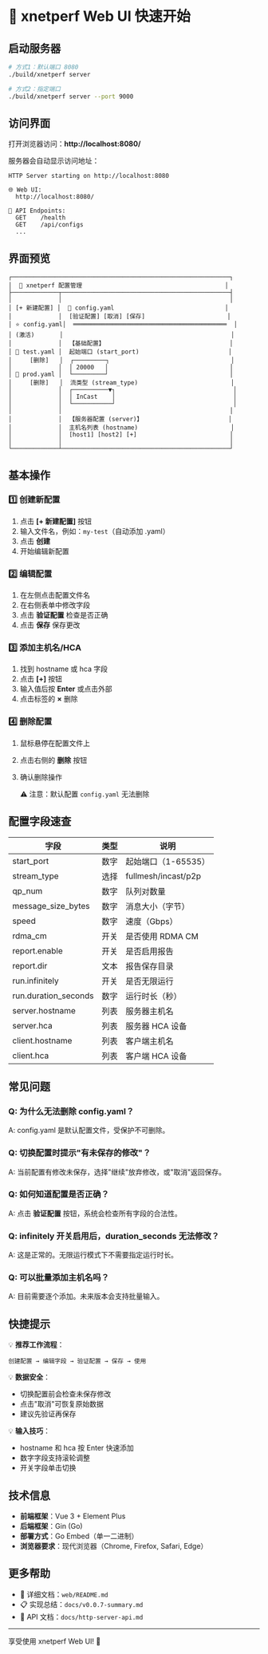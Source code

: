 # 🚀 xnetperf Web UI 快速开始

## 启动服务器

```bash
# 方式1：默认端口 8080
./build/xnetperf server

# 方式2：指定端口
./build/xnetperf server --port 9000
```

## 访问界面

打开浏览器访问：**http://localhost:8080/**

服务器会自动显示访问地址：

```
HTTP Server starting on http://localhost:8080

🌐 Web UI:
  http://localhost:8080/

📡 API Endpoints:
  GET    /health
  GET    /api/configs
  ...
```

## 界面预览

```
┌─────────────────────────────────────────────────────────────┐
│  🚀 xnetperf 配置管理                                        │
├─────────────┬───────────────────────────────────────────────┤
│             │                                               │
│ [+ 新建配置] │  📝 config.yaml                               │
│             │  [验证配置] [取消] [保存]                       │
│ ⭐ config.yaml│  ═══════════════════════════════════════════  │
│ (激活)       │                                               │
│             │  【基础配置】                                   │
│ 📄 test.yaml │  起始端口 (start_port)                         │
│     [删除]   │  ┌─────────┐                                  │
│             │  │ 20000   │                                  │
│ 📄 prod.yaml │  └─────────┘                                  │
│     [删除]   │  流类型 (stream_type)                          │
│             │  ┌──────────▼┐                                 │
│             │  │ InCast    │                                 │
│             │  └───────────┘                                 │
│             │                                               │
│             │  【服务器配置 (server)】                        │
│             │  主机名列表 (hostname)                          │
│             │  [host1] [host2] [+]                          │
│             │                                               │
└─────────────┴───────────────────────────────────────────────┘
```

## 基本操作

### 1️⃣ 创建新配置
1. 点击 **[+ 新建配置]** 按钮
2. 输入文件名，例如：`my-test`（自动添加 .yaml）
3. 点击 **创建**
4. 开始编辑新配置

### 2️⃣ 编辑配置
1. 在左侧点击配置文件名
2. 在右侧表单中修改字段
3. 点击 **验证配置** 检查是否正确
4. 点击 **保存** 保存更改

### 3️⃣ 添加主机名/HCA
1. 找到 hostname 或 hca 字段
2. 点击 **[+]** 按钮
3. 输入值后按 **Enter** 或点击外部
4. 点击标签的 **×** 删除

### 4️⃣ 删除配置
1. 鼠标悬停在配置文件上
2. 点击右侧的 **删除** 按钮
3. 确认删除操作
   
   ⚠️ 注意：默认配置 `config.yaml` 无法删除

## 配置字段速查

| 字段 | 类型 | 说明 |
|------|------|------|
| start_port | 数字 | 起始端口（1-65535）|
| stream_type | 选择 | fullmesh/incast/p2p |
| qp_num | 数字 | 队列对数量 |
| message_size_bytes | 数字 | 消息大小（字节）|
| speed | 数字 | 速度（Gbps）|
| rdma_cm | 开关 | 是否使用 RDMA CM |
| report.enable | 开关 | 是否启用报告 |
| report.dir | 文本 | 报告保存目录 |
| run.infinitely | 开关 | 是否无限运行 |
| run.duration_seconds | 数字 | 运行时长（秒）|
| server.hostname | 列表 | 服务器主机名 |
| server.hca | 列表 | 服务器 HCA 设备 |
| client.hostname | 列表 | 客户端主机名 |
| client.hca | 列表 | 客户端 HCA 设备 |

## 常见问题

### Q: 为什么无法删除 config.yaml？
A: config.yaml 是默认配置文件，受保护不可删除。

### Q: 切换配置时提示"有未保存的修改"？
A: 当前配置有修改未保存，选择"继续"放弃修改，或"取消"返回保存。

### Q: 如何知道配置是否正确？
A: 点击 **验证配置** 按钮，系统会检查所有字段的合法性。

### Q: infinitely 开关启用后，duration_seconds 无法修改？
A: 这是正常的。无限运行模式下不需要指定运行时长。

### Q: 可以批量添加主机名吗？
A: 目前需要逐个添加。未来版本会支持批量输入。

## 快捷提示

💡 **推荐工作流程**：
```
创建配置 → 编辑字段 → 验证配置 → 保存 → 使用
```

💡 **数据安全**：
- 切换配置前会检查未保存修改
- 点击"取消"可恢复原始数据
- 建议先验证再保存

💡 **输入技巧**：
- hostname 和 hca 按 Enter 快速添加
- 数字字段支持滚轮调整
- 开关字段单击切换

## 技术信息

- **前端框架**：Vue 3 + Element Plus
- **后端框架**：Gin (Go)
- **部署方式**：Go Embed（单一二进制）
- **浏览器要求**：现代浏览器（Chrome, Firefox, Safari, Edge）

## 更多帮助

- 📖 详细文档：`web/README.md`
- 📋 实现总结：`docs/v0.0.7-summary.md`
- 🔧 API 文档：`docs/http-server-api.md`

---

享受使用 xnetperf Web UI! 🎉
